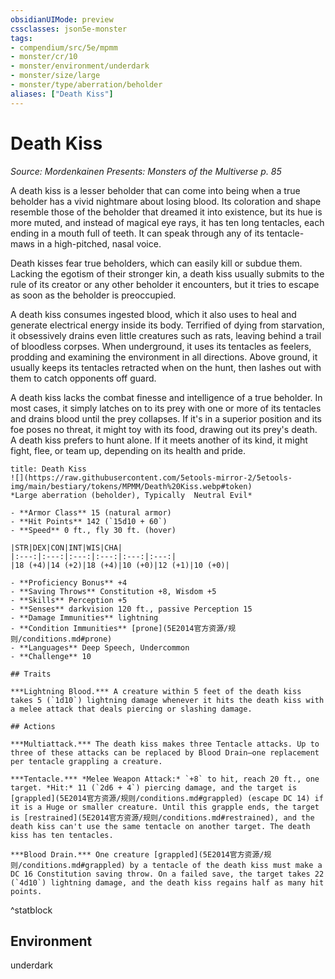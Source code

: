 ```yaml
---
obsidianUIMode: preview
cssclasses: json5e-monster
tags:
- compendium/src/5e/mpmm
- monster/cr/10
- monster/environment/underdark
- monster/size/large
- monster/type/aberration/beholder
aliases: ["Death Kiss"]
---
```

# Death Kiss
*Source: Mordenkainen Presents: Monsters of the Multiverse p. 85*  

A death kiss is a lesser beholder that can come into being when a true beholder has a vivid nightmare about losing blood. Its coloration and shape resemble those of the beholder that dreamed it into existence, but its hue is more muted, and instead of magical eye rays, it has ten long tentacles, each ending in a mouth full of teeth. It can speak through any of its tentacle-maws in a high-pitched, nasal voice.

Death kisses fear true beholders, which can easily kill or subdue them. Lacking the egotism of their stronger kin, a death kiss usually submits to the rule of its creator or any other beholder it encounters, but it tries to escape as soon as the beholder is preoccupied.

A death kiss consumes ingested blood, which it also uses to heal and generate electrical energy inside its body. Terrified of dying from starvation, it obsessively drains even little creatures such as rats, leaving behind a trail of bloodless corpses. When underground, it uses its tentacles as feelers, prodding and examining the environment in all directions. Above ground, it usually keeps its tentacles retracted when on the hunt, then lashes out with them to catch opponents off guard.

A death kiss lacks the combat finesse and intelligence of a true beholder. In most cases, it simply latches on to its prey with one or more of its tentacles and drains blood until the prey collapses. If it's in a superior position and its foe poses no threat, it might toy with its food, drawing out its prey's death. A death kiss prefers to hunt alone. If it meets another of its kind, it might fight, flee, or team up, depending on its health and pride.

```ad-statblock
title: Death Kiss
![](https://raw.githubusercontent.com/5etools-mirror-2/5etools-img/main/bestiary/tokens/MPMM/Death%20Kiss.webp#token)
*Large aberration (beholder), Typically  Neutral Evil*

- **Armor Class** 15 (natural armor)
- **Hit Points** 142 (`15d10 + 60`)
- **Speed** 0 ft., fly 30 ft. (hover)

|STR|DEX|CON|INT|WIS|CHA|
|:---:|:---:|:---:|:---:|:---:|:---:|
|18 (+4)|14 (+2)|18 (+4)|10 (+0)|12 (+1)|10 (+0)|

- **Proficiency Bonus** +4
- **Saving Throws** Constitution +8, Wisdom +5
- **Skills** Perception +5
- **Senses** darkvision 120 ft., passive Perception 15
- **Damage Immunities** lightning
- **Condition Immunities** [prone](5E2014官方资源/规则/conditions.md#prone)
- **Languages** Deep Speech, Undercommon
- **Challenge** 10

## Traits

***Lightning Blood.*** A creature within 5 feet of the death kiss takes 5 (`1d10`) lightning damage whenever it hits the death kiss with a melee attack that deals piercing or slashing damage.

## Actions

***Multiattack.*** The death kiss makes three Tentacle attacks. Up to three of these attacks can be replaced by Blood Drain—one replacement per tentacle grappling a creature.

***Tentacle.*** *Melee Weapon Attack:* `+8` to hit, reach 20 ft., one target. *Hit:* 11 (`2d6 + 4`) piercing damage, and the target is [grappled](5E2014官方资源/规则/conditions.md#grappled) (escape DC 14) if it is a Huge or smaller creature. Until this grapple ends, the target is [restrained](5E2014官方资源/规则/conditions.md#restrained), and the death kiss can't use the same tentacle on another target. The death kiss has ten tentacles.

***Blood Drain.*** One creature [grappled](5E2014官方资源/规则/conditions.md#grappled) by a tentacle of the death kiss must make a DC 16 Constitution saving throw. On a failed save, the target takes 22 (`4d10`) lightning damage, and the death kiss regains half as many hit points.
```
^statblock

## Environment

underdark